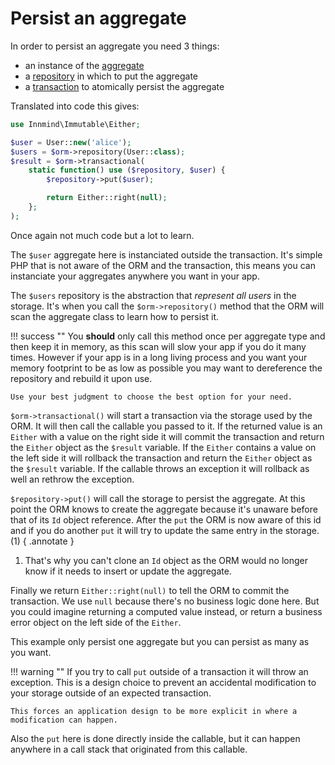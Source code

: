 # Persist an aggregate

In order to persist an aggregate you need 3 things:

- an instance of the [aggregate](../terminology.md#aggregate)
- a [repository](../terimonology.md#repository) in which to put the aggregate
- a [transaction](../terminology.md#transaction) to atomically persist the aggregate

Translated into code this gives:

```php
use Innmind\Immutable\Either;

$user = User::new('alice');
$users = $orm->repository(User::class);
$result = $orm->transactional(
    static function() use ($repository, $user) {
        $repository->put($user);

        return Either::right(null);
    };
);
```

Once again not much code but a lot to learn.

The `$user` aggregate here is instanciated outside the transaction. It's simple PHP that is not aware of the ORM and the transaction, this means you can instanciate your aggregates anywhere you want in your app.

The `$users` repository is the abstraction that _represent all users_ in the storage. It's when you call the `$orm->repository()` method that the ORM will scan the aggregate class to learn how to persist it.

!!! success ""
    You **should** only call this method once per aggregate type and then keep it in memory, as this scan will slow your app if you do it many times. However if your app is in a long living process and you want your memory footprint to be as low as possible you may want to dereference the repository and rebuild it upon use.

    Use your best judgment to choose the best option for your need.

`$orm->transactional()` will start a transaction via the storage used by the ORM. It will then call the callable you passed to it. If the returned value is an `Either` with a value on the right side it will commit the transaction and return the `Either` object as the `$result` variable. If the `Either` contains a value on the left side it will rollback the transaction and return the `Either` object as the `$result` variable. If the callable throws an exception it will rollback as well an rethrow the exception.

`$repository->put()` will call the storage to persist the aggregate. At this point the ORM knows to create the aggregate because it's unaware before that of its `Id` object reference. After the `put` the ORM is now aware of this id and if you do another `put` it will try to update the same entry in the storage. (1)
{ .annotate }

1. That's why you can't clone an `Id` object as the ORM would no longer know if it needs to insert or update the aggregate.

Finally we return `Either::right(null)` to tell the ORM to commit the transaction. We use `null` because there's no business logic done here. But you could imagine returning a computed value instead, or return a business error object on the left side of the `Either`.

This example only persist one aggregate but you can persist as many as you want.

!!! warning ""
    If you try to call `put` outside of a transaction it will throw an exception. This is a design choice to prevent an accidental modification to your storage outside of an expected transaction.

    This forces an application design to be more explicit in where a modification can happen.

Also the `put` here is done directly inside the callable, but it can happen anywhere in a call stack that originated from this callable.
